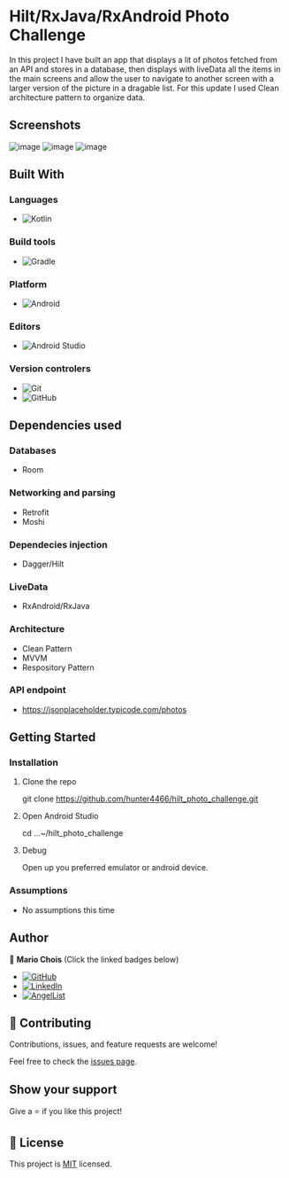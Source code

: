 # Hilt/RxJava/RxAndroid Photo Challenge
In this project I have built an app that displays a lit of photos fetched from an API and stores in a database, then displays with liveData all the items in the main screens and allow the user to navigate to another screen with a larger version of the picture in a dragable list.
For this update I used Clean architecture pattern to organize data.

## Screenshots

![image](./screenshots/Capture1.png)
![image](./screenshots/Capture2.png)
![image](./screenshots/Capture3.png)

## Built With

### Languages
- ![Kotlin](https://img.shields.io/badge/kotlin-%230095D5.svg?style=for-the-badge&logo=kotlin&logoColor=white)

### Build tools
- ![Gradle](https://img.shields.io/badge/Gradle-02303A.svg?style=for-the-badge&logo=Gradle&logoColor=white)

### Platform
- ![Android](https://img.shields.io/badge/Android-3DDC84?style=for-the-badge&logo=android&logoColor=white)

### Editors
- ![Android Studio](https://img.shields.io/badge/Android%20Studio-3DDC84.svg?style=for-the-badge&logo=android-studio&logoColor=white)

### Version controlers
- ![Git](https://img.shields.io/badge/git-%23F05033.svg?style=for-the-badge&logo=git&logoColor=white)
- ![GitHub](https://img.shields.io/badge/github-%23121011.svg?style=for-the-badge&logo=github&logoColor=white)

## Dependencies used
### Databases
- Room

### Networking and parsing
- Retrofit
- Moshi

### Dependecies injection
- Dagger/Hilt

### LiveData
- RxAndroid/RxJava

### Architecture
- Clean Pattern
- MVVM
- Respository Pattern

### API endpoint
- https://jsonplaceholder.typicode.com/photos

## Getting Started

### Installation

1. Clone the repo

   git clone https://github.com/hunter4466/hilt_photo_challenge.git

2. Open Android Studio

   cd ...~/hilt_photo_challenge

3. Debug

   Open up you preferred emulator or android device.

### Assumptions

- No assumptions this time

## Author

👤 **Mario Chois**
(Click the linked badges below)
- [![GitHub](https://img.shields.io/badge/github-%23121011.svg?style=for-the-badge&logo=github&logoColor=white)](https://github.com/hunter4466/)
- [![LinkedIn](https://img.shields.io/badge/linkedin-%230077B5.svg?style=for-the-badge&logo=linkedin&logoColor=white)](https://www.linkedin.com/in/mario-chois-5a13b6b6/)
- [![AngelList](https://img.shields.io/badge/AngelList-%23D4D4D4.svg?style=for-the-badge&logo=AngelList&logoColor=black)](https://angel.co/u/mario-chois)


## 🤝 Contributing

Contributions, issues, and feature requests are welcome!

Feel free to check the [issues page](https://github.com/hunter4466/hilt_photo_challenge/issues).

## Show your support

Give a ⭐️ if you like this project!

## 📝 License

This project is [MIT](./LICENSE) licensed.
